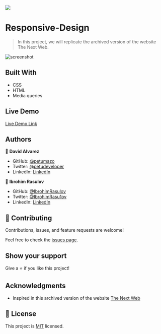 
![](https://img.shields.io/badge/Microverse-blueviolet)

# Responsive-Design

> In this project, we will replicate the archived version of the website The Next Web.

![screenshot](Responsive-Design/Img/project-screenshot.png)

## Built With

- CSS
- HTML
- Media queries

## Live Demo

[Live Demo Link](https://petumazo.github.io/Responsive-Design/)


## Authors

👤 **David Alvarez**

- GitHub: [@petumazo](https://github.com/petumazo)
- Twitter: [@petudeveloper](https://twitter.com/petudeveloper)
- LinkedIn: [LinkedIn](https://www.linkedin.com/in/david-alvarez-mazzo-777712143/)

👤 **Ibrohim Rasulov**

- GitHub: [@IbrohimRasulov](https://github.com/IbrohimRasulov)
- Twitter: [@IbrohimRasu1ov](https://twitter.com/IbrohimRasu1ov)
- LinkedIn: [LinkedIn](https://www.linkedin.com/in/ibrohim-rasulov-a88352209/)

## 🤝 Contributing

Contributions, issues, and feature requests are welcome!

Feel free to check the [issues page](https://github.com/petumazo/Responsive-Design/issues).

## Show your support

Give a ⭐️ if you like this project!

## Acknowledgments

- Inspired in this archived version of the website [The Next Web](https://perma.cc/M5ZV-Q2D6)

## 📝 License

This project is [MIT](https://github.com/petumazo/Responsive-Design/blob/main/LICENSE.md) licensed.
